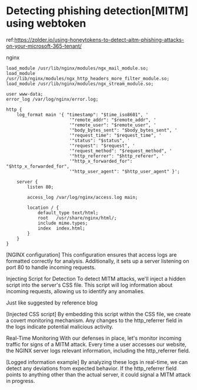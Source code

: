 # Detecting phishing detection[MITM] using webtoken
ref:https://zolder.io/using-honeytokens-to-detect-aitm-phishing-attacks-on-your-microsoft-365-tenant/

nginx
```
load_module /usr/lib/nginx/modules/ngx_mail_module.so;
load_module /usr/lib/nginx/modules/ngx_http_headers_more_filter_module.so;
load_module /usr/lib/nginx/modules/ngx_stream_module.so;

user www-data;
error_log /var/log/nginx/error.log;

http {
    log_format main '{ "timestamp": "$time_iso8601", '
                        '"remote_addr": "$remote_addr", '
                        '"remote_user": "$remote_user", '
                        '"body_bytes_sent": "$body_bytes_sent", '
                        '"request_time": "$request_time", '
                        '"status": "$status", '
                        '"request": "$request", '
                        '"request_method": "$request_method", '
                        '"http_referrer": "$http_referer", '
                        '"http_x_forwarded_for": "$http_x_forwarded_for", 
                        '"http_user_agent": "$http_user_agent" }';

    server {
        listen 80;

        access_log /var/log/nginx/access.log main;

        location / {
            default_type text/html;
            root   /usr/share/nginx/html/;
            include mime.types;
            index  index.html;
        }
    }
}

```
[NGINX configuration]
This configuration ensures that access logs are formatted correctly for analysis. Additionally, it sets up a server listening on port 80 to handle incoming requests.

Injecting Script for Detection
To detect MITM attacks, we'll inject a hidden script into the server's CSS file. This script will log information about incoming requests, allowing us to identify any anomalies.

Just like suggested by reference blog

[Injected CSS script]
By embedding this script within the CSS file, we create a covert monitoring mechanism. Any changes to the http_referrer field in the logs indicate potential malicious activity.

Real-Time Monitoring
With our defenses in place, let's monitor incoming traffic for signs of a MITM attack. Every time a user accesses our website, the NGINX server logs relevant information, including the http_referrer field.


[Logged information example]
By analyzing these logs in real-time, we can detect any deviations from expected behavior. If the http_referrer field points to anything other than the actual server, it could signal a MITM attack in progress.
